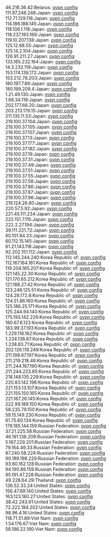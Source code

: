 46.216.36.42:Belarus: [ovpn config](vpn/46_216_36_42.ovpn)  
111.97.246.248:Japan: [ovpn config](vpn/111_97_246_248.ovpn)  
112.71.129.116:Japan: [ovpn config](vpn/112_71_129_116.ovpn)  
114.186.188.145:Japan: [ovpn config](vpn/114_186_188_145.ovpn)  
118.106.1.118:Japan: [ovpn config](vpn/118_106_1_118.ovpn)  
118.237.193.169:Japan: [ovpn config](vpn/118_237_193_169.ovpn)  
119.10.207.138:Japan: [ovpn config](vpn/119_10_207_138.ovpn)  
125.12.68.55:Japan: [ovpn config](vpn/125_12_68_55.ovpn)  
125.14.2.104:Japan: [ovpn config](vpn/125_14_2_104.ovpn)  
126.91.211.27:Japan: [ovpn config](vpn/126_91_211_27.ovpn)  
133.165.232.164:Japan: [ovpn config](vpn/133_165_232_164.ovpn)  
14.3.232.119:Japan: [ovpn config](vpn/14_3_232_119.ovpn)  
153.174.138.172:Japan: [ovpn config](vpn/153_174_138_172.ovpn)  
153.212.78.203:Japan: [ovpn config](vpn/153_212_78_203.ovpn)  
180.197.7.89:Japan: [ovpn config](vpn/180_197_7_89.ovpn)  
180.199.209.4:Japan: [ovpn config](vpn/180_199_209_4.ovpn)  
1.21.49.130:Japan: [ovpn config](vpn/1_21_49_130.ovpn)  
1.66.34.119:Japan: [ovpn config](vpn/1_66_34_119.ovpn)  
202.177.66.20:Japan: [ovpn config](vpn/202_177_66_20.ovpn)  
203.213.179.15:Japan: [ovpn config](vpn/203_213_179_15.ovpn)  
211.135.11.53:Japan: [ovpn config](vpn/211_135_11_53.ovpn)  
219.100.37.104:Japan: [ovpn config](vpn/219_100_37_104.ovpn)  
219.100.37.105:Japan: [ovpn config](vpn/219_100_37_105.ovpn)  
219.100.37.107:Japan: [ovpn config](vpn/219_100_37_107.ovpn)  
219.100.37.13:Japan: [ovpn config](vpn/219_100_37_13.ovpn)  
219.100.37.177:Japan: [ovpn config](vpn/219_100_37_177.ovpn)  
219.100.37.182:Japan: [ovpn config](vpn/219_100_37_182.ovpn)  
219.100.37.19:Japan: [ovpn config](vpn/219_100_37_19.ovpn)  
219.100.37.31:Japan: [ovpn config](vpn/219_100_37_31.ovpn)  
219.100.37.49:Japan: [ovpn config](vpn/219_100_37_49.ovpn)  
219.100.37.51:Japan: [ovpn config](vpn/219_100_37_51.ovpn)  
219.100.37.55:Japan: [ovpn config](vpn/219_100_37_55.ovpn)  
219.100.37.58:Japan: [ovpn config](vpn/219_100_37_58.ovpn)  
219.100.37.86:Japan: [ovpn config](vpn/219_100_37_86.ovpn)  
219.100.37.87:Japan: [ovpn config](vpn/219_100_37_87.ovpn)  
219.100.37.96:Japan: [ovpn config](vpn/219_100_37_96.ovpn)  
219.124.26.80:Japan: [ovpn config](vpn/219_124_26_80.ovpn)  
220.57.5.92:Japan: [ovpn config](vpn/220_57_5_92.ovpn)  
221.45.111.234:Japan: [ovpn config](vpn/221_45_111_234.ovpn)  
222.151.7.115:Japan: [ovpn config](vpn/222_151_7_115.ovpn)  
222.2.27.194:Japan: [ovpn config](vpn/222_2_27_194.ovpn)  
39.111.221.72:Japan: [ovpn config](vpn/39_111_221_72.ovpn)  
60.101.84.33:Japan: [ovpn config](vpn/60_101_84_33.ovpn)  
60.112.15.145:Japan: [ovpn config](vpn/60_112_15_145.ovpn)  
61.21.143.118:Japan: [ovpn config](vpn/61_21_143_118.ovpn)  
92.202.151.112:Japan: [ovpn config](vpn/92_202_151_112.ovpn)  
112.145.244.240:Korea Republic of: [ovpn config](vpn/112_145_244_240.ovpn)  
112.167.164.161:Korea Republic of: [ovpn config](vpn/112_167_164_161.ovpn)  
119.204.165.207:Korea Republic of: [ovpn config](vpn/119_204_165_207.ovpn)  
121.145.22.30:Korea Republic of: [ovpn config](vpn/121_145_22_30.ovpn)  
121.170.65.212:Korea Republic of: [ovpn config](vpn/121_170_65_212.ovpn)  
121.188.27.42:Korea Republic of: [ovpn config](vpn/121_188_27_42.ovpn)  
123.248.125.51:Korea Republic of: [ovpn config](vpn/123_248_125_51.ovpn)  
124.28.172.8:Korea Republic of: [ovpn config](vpn/124_28_172_8.ovpn)  
124.51.86.160:Korea Republic of: [ovpn config](vpn/124_51_86_160.ovpn)  
125.186.25.171:Korea Republic of: [ovpn config](vpn/125_186_25_171.ovpn)  
125.244.94.140:Korea Republic of: [ovpn config](vpn/125_244_94_140.ovpn)  
175.193.142.226:Korea Republic of: [ovpn config](vpn/175_193_142_226.ovpn)  
180.67.6.123:Korea Republic of: [ovpn config](vpn/180_67_6_123.ovpn)  
183.99.37.193:Korea Republic of: [ovpn config](vpn/183_99_37_193.ovpn)  
1.229.118.162:Korea Republic of: [ovpn config](vpn/1_229_118_162.ovpn)  
1.234.138.87:Korea Republic of: [ovpn config](vpn/1_234_138_87.ovpn)  
1.238.83.71:Korea Republic of: [ovpn config](vpn/1_238_83_71.ovpn)  
202.126.118.249:Korea Republic of: [ovpn config](vpn/202_126_118_249.ovpn)  
211.198.67.197:Korea Republic of: [ovpn config](vpn/211_198_67_197.ovpn)  
211.219.218.46:Korea Republic of: [ovpn config](vpn/211_219_218_46.ovpn)  
211.244.167.190:Korea Republic of: [ovpn config](vpn/211_244_167_190.ovpn)  
211.244.223.85:Korea Republic of: [ovpn config](vpn/211_244_223_85.ovpn)  
218.148.135.229:Korea Republic of: [ovpn config](vpn/218_148_135_229.ovpn)  
220.83.142.198:Korea Republic of: [ovpn config](vpn/220_83_142_198.ovpn)  
221.153.13.107:Korea Republic of: [ovpn config](vpn/221_153_13_107.ovpn)  
221.155.150.165:Korea Republic of: [ovpn config](vpn/221_155_150_165.ovpn)  
221.167.26.145:Korea Republic of: [ovpn config](vpn/221_167_26_145.ovpn)  
222.99.189.150:Korea Republic of: [ovpn config](vpn/222_99_189_150.ovpn)  
58.235.79.150:Korea Republic of: [ovpn config](vpn/58_235_79_150.ovpn)  
59.15.149.230:Korea Republic of: [ovpn config](vpn/59_15_149_230.ovpn)  
61.75.60.134:Korea Republic of: [ovpn config](vpn/61_75_60_134.ovpn)  
178.185.144.159:Russian Federation: [ovpn config](vpn/178_185_144_159.ovpn)  
37.21.225.58:Russian Federation: [ovpn config](vpn/37_21_225_58.ovpn)  
46.191.138.209:Russian Federation: [ovpn config](vpn/46_191_138_209.ovpn)  
5.167.229.201:Russian Federation: [ovpn config](vpn/5_167_229_201.ovpn)  
79.164.49.33:Russian Federation: [ovpn config](vpn/79_164_49_33.ovpn)  
87.240.58.224:Russian Federation: [ovpn config](vpn/87_240_58_224.ovpn)  
90.189.198.229:Russian Federation: [ovpn config](vpn/90_189_198_229.ovpn)  
93.80.162.128:Russian Federation: [ovpn config](vpn/93_80_162_128.ovpn)  
94.190.88.159:Russian Federation: [ovpn config](vpn/94_190_88_159.ovpn)  
95.191.47.228:Russian Federation: [ovpn config](vpn/95_191_47_228.ovpn)  
49.228.64.29:Thailand: [ovpn config](vpn/49_228_64_29.ovpn)  
136.52.33.24:United States: [ovpn config](vpn/136_52_33_24.ovpn)  
156.47.69.140:United States: [ovpn config](vpn/156_47_69_140.ovpn)  
163.123.180.27:United States: [ovpn config](vpn/163_123_180_27.ovpn)  
38.42.243.61:United States: [ovpn config](vpn/38_42_243_61.ovpn)  
72.222.184.202:United States: [ovpn config](vpn/72_222_184_202.ovpn)  
98.96.4.16:United States: [ovpn config](vpn/98_96_4_16.ovpn)  
118.71.51.89:Viet Nam: [ovpn config](vpn/118_71_51_89.ovpn)  
1.54.176.67:Viet Nam: [ovpn config](vpn/1_54_176_67.ovpn)  
58.186.22.190:Viet Nam: [ovpn config](vpn/58_186_22_190.ovpn)  

